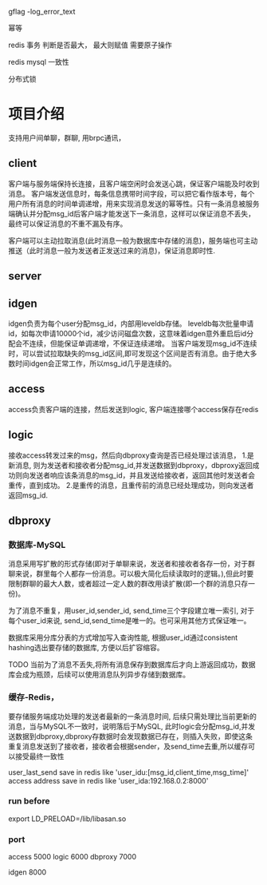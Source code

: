 
gflag -log_error_text


幂等

redis 事务 判断是否最大， 最大则赋值 需要原子操作

redis mysql 一致性

分布式锁

# 项目介绍

支持用户间单聊，群聊, 用brpc通讯，

## client

客户端与服务端保持长连接，且客户端空闲时会发送心跳，保证客户端能及时收到消息。
客户端发送信息时，每条信息携带时间字段，可以把它看作版本号，每个用户所有消息的时间单调递增，用来实现消息发送的幂等性。只有一条消息被服务端确认并分配msg_id后客户端才能发送下一条消息，这样可以保证消息不丢失，最终可以保证消息的不重不漏及有序。

客户端可以主动拉取消息(此时消息一般为数据库中存储的消息)，服务端也可主动推送（此时消息一般为发送者正发送过来的消息)，保证消息即时性.

## server


## idgen

idgen负责为每个user分配msg_id，内部用leveldb存储。
leveldb每次批量申请id，如每次申请10000个id，减少访问磁盘次数，这意味着idgen意外重启后id分配会不连续，但能保证单调递增，不保证连续递增。
当客户端发现msg_id不连续时，可以尝试拉取缺失的msg_id区间,即可发现这个区间是否有消息。由于绝大多数时间idgen会正常工作，所以msg_id几乎是连续的。

## access

access负责客户端的连接，然后发送到logic, 客户端连接哪个access保存在redis

## logic

接收access转发过来的msg，然后向dbproxy查询是否已经处理过该消息，
1.是新消息, 则为发送者和接收者分配msg_id,并发送数据到dbproxy，dbproxy返回成功则向发送者响应该条消息的msg_id，并且发送给接收者，返回其他时发送者会重传，直到成功。
2.是重传的消息，且重传前的消息已经处理成功，则向发送者返回msg_id.

## dbproxy

### 数据库-MySQL
消息采用写扩散的形式存储(即对于单聊来说，发送者和接收者各存一份，对于群聊来说，群里每个人都存一份消息。可以极大简化后续读取时的逻辑。),但此时要限制群聊的最大人数，或者超过一定人数的群改用读扩散(即一个群的消息只存一份)。

为了消息不重复，用user_id,sender_id, send_time三个字段建立唯一索引, 对于每个user_id来说, send_id,send_time是唯一的。也可采用其他方式保证唯一。

数据库采用分库分表的方式增加写入查询性能, 根据user_id通过consistent hashing选出要存储的数据库, 方便以后扩容缩容。


TODO 当前为了消息不丢失,将所有消息保存到数据库后才向上游返回成功，数据库会成为瓶颈，后续可以使用消息队列异步存储到数据库。


### 缓存-Redis，

要存储服务端成功处理的发送者最新的一条消息时间, 后续只需处理比当前更新的消息，当与MySQL不一致时，说明落后于MySQL, 此时logic会分配msg_id,并发送数据到dbproxy,dbproxy存数据时会发现数据已存在，则插入失败，即使这条重复消息发送到了接收者，接收者会根据sender，及send_time去重,所以缓存可以接受最终一致性

user_last_send save in redis like 'user_idu:[msg_id,client_time,msg_time]'
access address save in redis like 'user_ida:192.168.0.2:8000'

### run before
export LD_PRELOAD=/lib/libasan.so


### port
access 5000
logic 6000
dbproxy 7000

idgen 8000
